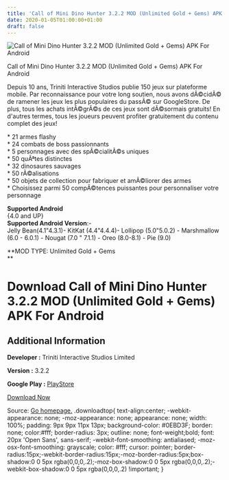 ```yaml
---
title: 'Call of Mini Dino Hunter 3.2.2 MOD (Unlimited Gold + Gems) APK For Android'
date: 2020-01-05T01:00:00+01:00
draft: false
---
```


![Call of Mini Dino Hunter 3.2.2 MOD (Unlimited Gold + Gems) APK For Android](https://i0.wp.com/apkhome.net/wp-content/uploads/2020/01/Call-of-Mini-Dino-Hunter-3.2.2-MOD-Unlimited-Gold-Gems.png "Call of Mini Dino Hunter 3.2.2 MOD (Unlimited Gold + Gems) APK For Android")

  

Call of Mini Dino Hunter 3.2.2 MOD (Unlimited Gold + Gems) APK For Android

Depuis 10 ans, Triniti Interactive Studios publie 150 jeux sur plateforme mobile. Par reconnaissance pour votre long soutien, nous avons dÃ©cidÃ© de ramener les jeux les plus populaires du passÃ© sur GoogleStore. De plus, tous les achats intÃ©grÃ©s de ces jeux sont dÃ©sormais gratuits! En d'autres termes, tous les joueurs peuvent profiter gratuitement du contenu complet des jeux!

\* 21 armes flashy  
\* 24 combats de boss passionnants  
\* 5 personnages avec des spÃ©cialitÃ©s uniques  
\* 50 quÃªtes distinctes  
\* 32 dinosaures sauvages  
\* 50 rÃ©alisations  
\* 50 objets de collection pour fabriquer et amÃ©liorer des armes  
\* Choisissez parmi 50 compÃ©tences puissantes pour personnaliser votre personnage

**Supported Android**  
{4.0 and UP}  
**Supported Android Version**:-  
Jelly Bean(4.1"4.3.1)- KitKat (4.4"4.4.4)- Lollipop (5.0"5.0.2) - Marshmallow (6.0 - 6.0.1) - Nougat (7.0 " 7.1.1) - Oreo (8.0-8.1) - Pie (9.0)

**MOD TYPE: Unlimited Gold + Gems  
**

Download Call of Mini Dino Hunter 3.2.2 MOD (Unlimited Gold + Gems) APK For Android
===================================================================================

Additional Information
----------------------

**Developer :** Triniti Interactive Studios Limited

**Version :** 3.2.2

**Google Play :** [PlayStore](https://play.google.com/store/apps/details?id=com.trinitigame.android.callofminidinohunter#)

  

[Download Now](https://store4app.co/post/call-of-mini-dino-hunter-3-2-2-mod-unlimited-gold-gems-apk-for-android_1578161668)

  
Source: [Go homepage.](https://store4app.co/post/call-of-mini-dino-hunter-3-2-2-mod-unlimited-gold-gems-apk-for-android_1578161668) .downloadtop{ text-align:center; -webkit-appearance: none; -moz-appearance: none; appearance: none; width: 100%; padding: 9px 9px 11px 13px; background-color: #0EBD3F; border: none; color:#fff; border-radius: 3px; outline: none; font-weight;bold; font: 20px 'Open Sans', sans-serif; -webkit-font-smoothing: antialiased; -moz-osx-font-smoothing: grayscale; color: #fff; cursor: pointer; border-radius:15px;-webkit-border-radius:15px;-moz-border-radius:5px;box-shadow:0 0 5px rgba(0,0,0,.2);-moz-box-shadow:0 0 5px rgba(0,0,0,.2);-webkit-box-shadow:0 0 5px rgba(0,0,0,.2) !important; }